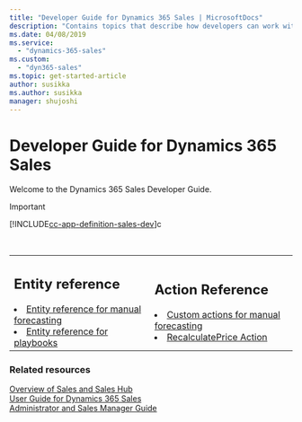 ```yaml
---
title: "Developer Guide for Dynamics 365 Sales | MicrosoftDocs"
description: "Contains topics that describe how developers can work with Dynamics 365 Sales"
ms.date: 04/08/2019
ms.service: 
  - "dynamics-365-sales"
ms.custom: 
  - "dyn365-sales"
ms.topic: get-started-article
author: susikka
ms.author: susikka
manager: shujoshi
---
```


# Developer Guide for Dynamics 365 Sales

Welcome to the Dynamics 365 Sales Developer Guide. 


> [!IMPORTANT]
> [!INCLUDE[cc-app-definition-sales-dev](../../includes/cc-app-definition-sales-dev.md)]c

<br />
<table>
<tr><td>
<h2>Entity reference</h2>
  <li><a href="reference/manual-forecasting-entity-reference.md" data-raw-source="[Entity reference for manual forecasting](reference/manual-forecasting-entity-reference.md)">Entity reference for manual forecasting</a></li>
  <li><a href="reference/playbook-entity-reference.md" data-raw-source="[Entity reference for Playbooks](reference/playbook-entity-reference.md)">Entity reference for playbooks</a></li>
</td>
<td>
<h2>Action Reference</h2>
  <li><a href="reference/custom-actions-manual-forecasting.md" data-raw-source="[Custom actions for manual forecasting](reference/custom-actions-manual-forecasting.md)">Custom actions for manual forecasting</a></li>
  <li><a href="reference/recalculateprice-action.md" data-raw-source="[RecalculatePrice Action](reference/recalculateprice-action.md)">RecalculatePrice Action</a></li>
</td></tr>
</table>

### Related resources

[Overview of Sales and Sales Hub](../overview.md)<br />
[User Guide for Dynamics 365 Sales](../user-guide.md)<br />
[Administrator and Sales Manager Guide](../admin-guide.md)<br />
